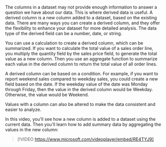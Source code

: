 The columns in a dataset may not provide enough information to answer a question we have about our data. This is where derived data is useful. A derived column is a new column added to a dataset, based on the existing data. There are many ways you can create a derived column, and they offer the flexibility to enhance your dataset for more detailed analysis. The data type of the derived field can be a number, date, or string.  

You can use a calculation to create a derived column, which can be summarized. If you want to calculate the total value of a sales order line, you multiply the quantity field by the sales price field, to generate the total value as a new column. Then you use an aggregate function to summarize each value in the derived column to return the total value of all order lines. 

A derived column can be based on a condition. For example, if you want to report weekend sales compared to weekday sales, you could create a new field based on the date. If the weekday value of the date was Monday through Friday, then the value in the derived column would be Weekday. Otherwise, the value would be Weekend.

Values with a column can also be altered to make the data consistent and easier to analyze.

In this video, you'll see how a new column is added to a dataset using the current data. Then you'll learn how to add summary data by aggregating the values in the new column:

> [!VIDEO https://www.microsoft.com/videoplayer/embed/RE4TYJ9]
